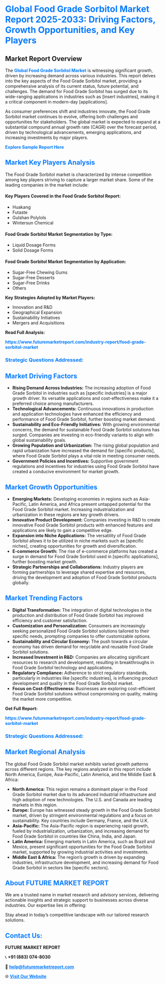 <h1 style="color: #007BFF;">Global Food Grade Sorbitol Market Report 2025-2033: Driving Factors, Growth Opportunities, and Key Players</h1>

<section id="overview">
<h2>Market Report Overview</h2>
<p>The <a href="https://www.futuremarketreport.com/industry-report/food-grade-sorbitol-market" style="color: #007BFF; text-decoration: none;"><strong>Global Food Grade Sorbitol Market</strong></a> is witnessing significant growth, driven by increasing demand across various industries. This report delves into the key aspects of the Food Grade Sorbitol market, providing a comprehensive analysis of its current status, future potential, and challenges. The demand for Food Grade Sorbitol has surged due to its wide-ranging applications in industries such as [insert industries], making it a critical component in modern-day [applications].</p>
<p>As consumer preferences shift and industries innovate, the Food Grade Sorbitol market continues to evolve, offering both challenges and opportunities for stakeholders. The global market is expected to expand at a substantial compound annual growth rate (CAGR) over the forecast period, driven by technological advancements, emerging applications, and increasing investments by major players.</p>
</section>

<section id="overview">
<p><a href="https://www.futuremarketreport.com/request-sample/reportId=29310" style="color: #007BFF; text-decoration: none;"><strong>Explore Sample Report Here</strong></a></p>
</section>

<section id="key-players">
<h2 style="color: #007BFF;">Market Key Players Analysis</h2>
<p>The Food Grade Sorbitol market is characterized by intense competition among key players striving to capture a larger market share. Some of the leading companies in the market include:</p>
<h4>Key Players Covered in the Food Grade Sorbitol Report:</h4>
<ul><li>Huakang</li><li>Futaste</li><li>Gulshan Polylols</li><li>Wintersun Chemical</li></ul>
<h4>Food Grade Sorbitol Market Segmentation by Type:</h4>
<ul><li>Liquid Dosage Forms</li><li>Solid Dosage Forms</li></ul>

<h4>Food Grade Sorbitol Market Segmentation by Application:</h4>
<ul><li>Sugar-Free Chewing Gums</li><li>Sugar-Free Desserts</li><li>Sugar-Free Drinks</li><li>Others</li></ul>
<p><strong>Key Strategies Adopted by Market Players:</strong></p>
<ul>
<li>Innovation and R&D</li>
<li>Geographical Expansion</li>
<li>Sustainability Initiatives</li>
<li>Mergers and Acquisitions</li>
</ul>
</section>

<section>
<p><strong>Read Full Analysis: </strong></p><a href="https://www.futuremarketreport.com/industry-report/food-grade-sorbitol-market" style="color: #007BFF; text-decoration: none;"><strong>https://www.futuremarketreport.com/industry-report/food-grade-sorbitol-market</strong></a>
<h3 style="color: #007BFF;">Strategic Questions Addressed:</h3>
</section>

<section id="driving-factors">
<h2 style="color: #007BFF;">Market Driving Factors</h2>
<ul>
<li><strong>Rising Demand Across Industries:</strong> The increasing adoption of Food Grade Sorbitol in industries such as [specific industries] is a major growth driver. Its versatile applications and cost-effectiveness make it a preferred choice among manufacturers.</li>
<li><strong>Technological Advancements:</strong> Continuous innovations in production and application technologies have enhanced the efficiency and performance of Food Grade Sorbitol, further boosting market demand.</li>
<li><strong>Sustainability and Eco-Friendly Initiatives:</strong> With growing environmental concerns, the demand for sustainable Food Grade Sorbitol solutions has surged. Companies are investing in eco-friendly variants to align with global sustainability goals.</li>
<li><strong>Growing Population and Urbanization:</strong> The rising global population and rapid urbanization have increased the demand for [specific products], where Food Grade Sorbitol plays a vital role in meeting consumer needs.</li>
<li><strong>Government Policies and Incentives:</strong> Supportive government regulations and incentives for industries using Food Grade Sorbitol have created a conducive environment for market growth.</li>
</ul>
</section>

<section id="growth-opportunities">
<h2 style="color: #007BFF;">Market Growth Opportunities</h2>
<ul>
<li><strong>Emerging Markets:</strong> Developing economies in regions such as Asia-Pacific, Latin America, and Africa present untapped potential for the Food Grade Sorbitol market. Increasing industrialization and urbanization in these regions are key growth drivers.</li>
<li><strong>Innovative Product Development:</strong> Companies investing in R&D to create innovative Food Grade Sorbitol products with enhanced features and applications are likely to gain a competitive edge.</li>
<li><strong>Expansion into Niche Applications:</strong> The versatility of Food Grade Sorbitol allows it to be utilized in niche markets such as [specific niches], creating opportunities for growth and diversification.</li>
<li><strong>E-commerce Growth:</strong> The rise of e-commerce platforms has created a surge in demand for Food Grade Sorbitol used in [specific applications], further boosting market growth.</li>
<li><strong>Strategic Partnerships and Collaborations:</strong> Industry players are forming partnerships to leverage shared expertise and resources, driving the development and adoption of Food Grade Sorbitol products globally.</li>
</ul>
</section>

<section id="trending-factors">
<h2 style="color: #007BFF;">Market Trending Factors</h2>
<ul>
<li><strong>Digital Transformation:</strong> The integration of digital technologies in the production and distribution of Food Grade Sorbitol has improved efficiency and customer satisfaction.</li>
<li><strong>Customization and Personalization:</strong> Consumers are increasingly seeking personalized Food Grade Sorbitol solutions tailored to their specific needs, prompting companies to offer customizable options.</li>
<li><strong>Sustainability and Circular Economy:</strong> The push towards a circular economy has driven demand for recyclable and reusable Food Grade Sorbitol solutions.</li>
<li><strong>Increased Investment in R&D:</strong> Companies are allocating significant resources to research and development, resulting in breakthroughs in Food Grade Sorbitol technology and applications.</li>
<li><strong>Regulatory Compliance:</strong> Adherence to strict regulatory standards, particularly in industries like [specific industries], is influencing product development and quality in the Food Grade Sorbitol market.</li>
<li><strong>Focus on Cost-Effectiveness:</strong> Businesses are exploring cost-efficient Food Grade Sorbitol solutions without compromising on quality, making the market more competitive.</li>
</ul>
</section>

<section>
<p><strong>Get Full Report: </strong></p><a href="https://www.futuremarketreport.com/industry-report/food-grade-sorbitol-market" style="color: #007BFF; text-decoration: none;"><strong>https://www.futuremarketreport.com/industry-report/food-grade-sorbitol-market</strong></a>
<h3 style="color: #007BFF;">Strategic Questions Addressed:</h3>
</section>


<section id="regional-analysis">
<h2 style="color: #007BFF;">Market Regional Analysis</h2>
<p>The global Food Grade Sorbitol market exhibits varied growth patterns across different regions. The key regions analyzed in this report include North America, Europe, Asia-Pacific, Latin America, and the Middle East & Africa:</p>
<ul>
<li><strong>North America:</strong> This region remains a dominant player in the Food Grade Sorbitol market due to its advanced industrial infrastructure and high adoption of new technologies. The U.S. and Canada are leading markets in this region.</li>
<li><strong>Europe:</strong> Europe has witnessed steady growth in the Food Grade Sorbitol market, driven by stringent environmental regulations and a focus on sustainability. Key countries include Germany, France, and the U.K.</li>
<li><strong>Asia-Pacific:</strong> The Asia-Pacific region is experiencing rapid growth, fueled by industrialization, urbanization, and increasing demand for Food Grade Sorbitol in countries like China, India, and Japan.</li>
<li><strong>Latin America:</strong> Emerging markets in Latin America, such as Brazil and Mexico, present significant opportunities for the Food Grade Sorbitol market, supported by growing industrial activities and investments.</li>
<li><strong>Middle East & Africa:</strong> The region’s growth is driven by expanding industries, infrastructure development, and increasing demand for Food Grade Sorbitol in sectors like [specific sectors].</li>
</ul>
</section>

<footer>
<h2 style="color: #007BFF;">About FUTURE MARKET REPORT</h2>
<p>We are a trusted name in market research and advisory services, delivering actionable insights and strategic support to businesses across diverse industries. Our expertise lies in offering:</p>

<p>Stay ahead in today’s competitive landscape with our tailored research solutions.</p>

<h2 style="color: #007BFF;">Contact Us:</h2>
<p><strong>FUTURE MARKET REPORT</strong></p>
<p>📞 <strong>+91 (883) 074-8030</strong></p>
<p>📧 <strong><a href="mailto:help@futuremarketreport.com" style="color: #007BFF;">help@futuremarketreport.com</a></strong></p>
<p>🌐 <strong><a href="https://www.futuremarketreport.com/" style="color: #007BFF;">Visit Our Website</a></strong></p>
</footer>